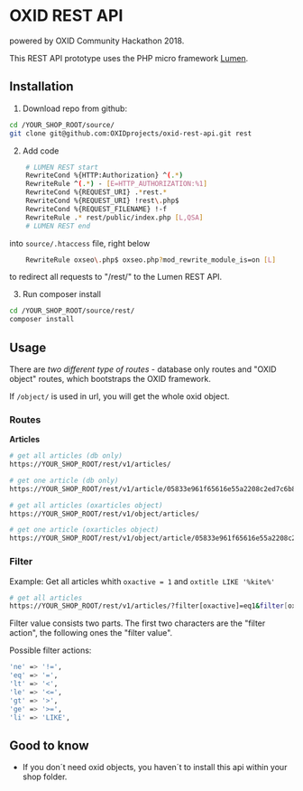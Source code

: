 # OXID REST API
powered by OXID Community Hackathon 2018.

This REST API prototype uses the PHP micro framework [Lumen](https://lumen.laravel.com/).

## Installation

1. Download repo from github:

```bash
cd /YOUR_SHOP_ROOT/source/
git clone git@github.com:OXIDprojects/oxid-rest-api.git rest
```

2. Add code

```bash
    # LUMEN REST start
    RewriteCond %{HTTP:Authorization} ^(.*)
    RewriteRule ^(.*) - [E=HTTP_AUTHORIZATION:%1]
    RewriteCond %{REQUEST_URI} .*rest.*
    RewriteCond %{REQUEST_URI} !rest\.php$
    RewriteCond %{REQUEST_FILENAME} !-f
    RewriteRule .* rest/public/index.php [L,QSA]
    # LUMEN REST end
```

into `source/.htaccess` file, right below

```bash
    RewriteRule oxseo\.php$ oxseo.php?mod_rewrite_module_is=on [L]
```

to redirect all requests to "/rest/" to the Lumen REST API.

3. Run composer install

```bash
cd /YOUR_SHOP_ROOT/source/rest/
composer install
```

## Usage

There are _two different type of routes_ - database only routes and "OXID object" routes, which bootstraps the OXID framework.

If `/object/` is used in url, you will get the whole oxid object.

### Routes

**Articles**

```bash
# get all articles (db only)
https://YOUR_SHOP_ROOT/rest/v1/articles/

# get one article (db only)
https://YOUR_SHOP_ROOT/rest/v1/article/05833e961f65616e55a2208c2ed7c6b8

# get all articles (oxarticles object)
https://YOUR_SHOP_ROOT/rest/v1/object/articles/

# get one article (oxarticles object)
https://YOUR_SHOP_ROOT/rest/v1/object/article/05833e961f65616e55a2208c2ed7c6b8
```
### Filter

Example: Get all articles whith `oxactive = 1` and `oxtitle LIKE '%kite%'`

```bash
# get all articles
https://YOUR_SHOP_ROOT/rest/v1/articles/?filter[oxactive]=eq1&filter[oxtitle]=likite
```

Filter value consists two parts. The first two characters are the "filter action",
the following ones the "filter value".

Possible filter actions:
```bash
'ne' => '!=',
'eq' => '=',
'lt' => '<',
'le' => '<=',
'gt' => '>',
'ge' => '>=',
'li' => 'LIKE',
```

## Good to know

- If you don´t need oxid objects, you haven´t to install this api within your shop folder.
